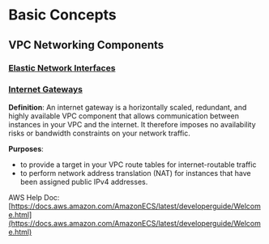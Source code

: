 
# Basic Concepts

## VPC Networking Components
### [Elastic Network Interfaces](https://docs.aws.amazon.com/vpc/latest/userguide/VPC_ElasticNetworkInterfaces.html)


### [Internet Gateways](https://docs.aws.amazon.com/vpc/latest/userguide/VPC_Internet_Gateway.html)
**Definition**: 
An internet gateway is a horizontally scaled, redundant, and highly available VPC component that allows communication between instances in your VPC and the internet. It therefore imposes no availability risks or bandwidth constraints on your network traffic.

**Purposes**: 
- to provide a target in your VPC route tables for internet-routable traffic
- to perform network address translation (NAT) for instances that have been assigned public IPv4 addresses.




AWS Help Doc: 
[https://docs.aws.amazon.com/AmazonECS/latest/developerguide/Welcome.html](https://docs.aws.amazon.com/AmazonECS/latest/developerguide/Welcome.html)


<!--stackedit_data:
eyJoaXN0b3J5IjpbMTg4OTQ3NDY2MywyMDQ5MDI2NjExLDEyOT
kxMzAzOTYsNTg5NTk1MTk1XX0=
-->